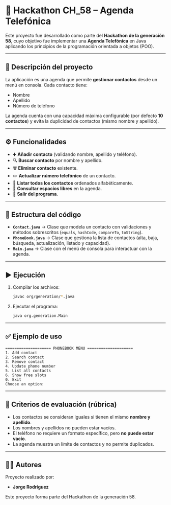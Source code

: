 # 📒 Hackathon CH_58 – Agenda Telefónica

Este proyecto fue desarrollado como parte del **Hackathon de la generación 58**, cuyo objetivo fue implementar una **Agenda Telefónica** en Java aplicando los principios de la programación orientada a objetos (POO).

---

## 📝 Descripción del proyecto

La aplicación es una agenda que permite **gestionar contactos** desde un menú en consola.
Cada contacto tiene:

* Nombre
* Apellido
* Número de teléfono

La agenda cuenta con una capacidad máxima configurable (por defecto **10 contactos**) y evita la duplicidad de contactos (mismo nombre y apellido).

---

## ⚙️ Funcionalidades

* ➕ **Añadir contacto** (validando nombre, apellido y teléfono).
* 🔍 **Buscar contacto** por nombre y apellido.
* 🗑️ **Eliminar contacto** existente.
* ✏️ **Actualizar número telefónico** de un contacto.
* 📖 **Listar todos los contactos** ordenados alfabéticamente.
* 📌 **Consultar espacios libres** en la agenda.
* 🚪 **Salir del programa**.

---

## 🧩 Estructura del código

* **`Contact.java`** → Clase que modela un contacto con validaciones y métodos sobrescritos (`equals`, `hashCode`, `compareTo`, `toString`).
* **`PhoneBook.java`** → Clase que gestiona la lista de contactos (alta, baja, búsqueda, actualización, listado y capacidad).
* **`Main.java`** → Clase con el menú de consola para interactuar con la agenda.

---

## ▶️ Ejecución

1. Compilar los archivos:

   ```bash
   javac org/generation/*.java
   ```

2. Ejecutar el programa:

   ```bash
   java org.generation.Main
   ```

---

## ✅ Ejemplo de uso

```
==================== PHONEBOOK MENU ====================
1. Add contact
2. Search contact
3. Remove contact
4. Update phone number
5. List all contacts
6. Show free slots
0. Exit
Choose an option:
```

---

## 🧪 Criterios de evaluación (rúbrica)

* Los contactos se consideran iguales si tienen el mismo **nombre y apellido**.
* Los nombres y apellidos no pueden estar vacíos.
* El teléfono no requiere un formato específico, pero **no puede estar vacío**.
* La agenda muestra un límite de contactos y no permite duplicados.

---

## 👨‍💻 Autores

Proyecto realizado por:
- **Jorge Rodríguez**

Este proyecto forma parte del Hackathon de la generación 58.



